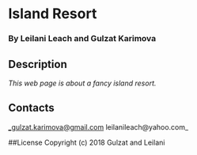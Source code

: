 # Island Resort

### By Leilani Leach and Gulzat Karimova

## Description
_This web page is about a fancy island resort._

## Contacts
_gulzat.karimova@gmail.com
leilanileach@yahoo.com_

##License
Copyright (c) 2018 Gulzat and Leilani
